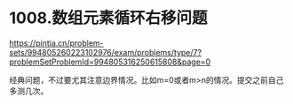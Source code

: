 1008.数组元素循环右移问题
==
https://pintia.cn/problem-sets/994805260223102976/exam/problems/type/7?problemSetProblemId=994805316250615808&page=0

经典问题，不过要尤其注意边界情况。比如m=0或者m>n的情况。提交之前自己多测几次。
